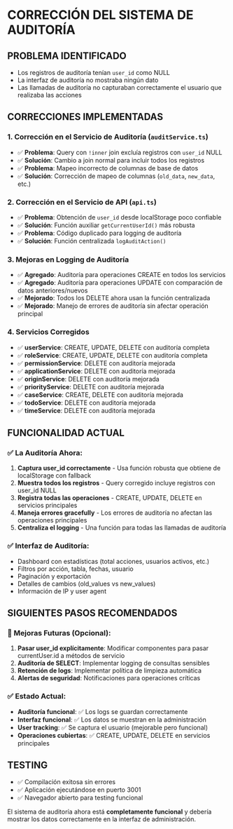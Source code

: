 # CORRECCIÓN DEL SISTEMA DE AUDITORÍA

## PROBLEMA IDENTIFICADO
- Los registros de auditoría tenían `user_id` como NULL
- La interfaz de auditoría no mostraba ningún dato
- Las llamadas de auditoría no capturaban correctamente el usuario que realizaba las acciones

## CORRECCIONES IMPLEMENTADAS

### 1. Corrección en el Servicio de Auditoría (`auditService.ts`)
- ✅ **Problema**: Query con `!inner` join excluía registros con `user_id` NULL
- ✅ **Solución**: Cambio a join normal para incluir todos los registros
- ✅ **Problema**: Mapeo incorrecto de columnas de base de datos
- ✅ **Solución**: Corrección de mapeo de columnas (`old_data`, `new_data`, etc.)

### 2. Corrección en el Servicio de API (`api.ts`)
- ✅ **Problema**: Obtención de `user_id` desde localStorage poco confiable
- ✅ **Solución**: Función auxiliar `getCurrentUserId()` más robusta
- ✅ **Problema**: Código duplicado para logging de auditoría
- ✅ **Solución**: Función centralizada `logAuditAction()` 

### 3. Mejoras en Logging de Auditoría
- ✅ **Agregado**: Auditoría para operaciones CREATE en todos los servicios
- ✅ **Agregado**: Auditoría para operaciones UPDATE con comparación de datos anteriores/nuevos
- ✅ **Mejorado**: Todos los DELETE ahora usan la función centralizada
- ✅ **Mejorado**: Manejo de errores de auditoría sin afectar operación principal

### 4. Servicios Corregidos
- ✅ **userService**: CREATE, UPDATE, DELETE con auditoría completa
- ✅ **roleService**: CREATE, UPDATE, DELETE con auditoría completa  
- ✅ **permissionService**: DELETE con auditoría mejorada
- ✅ **applicationService**: DELETE con auditoría mejorada
- ✅ **originService**: DELETE con auditoría mejorada
- ✅ **priorityService**: DELETE con auditoría mejorada
- ✅ **caseService**: CREATE, DELETE con auditoría mejorada
- ✅ **todoService**: DELETE con auditoría mejorada
- ✅ **timeService**: DELETE con auditoría mejorada

## FUNCIONALIDAD ACTUAL

### ✅ La Auditoría Ahora:
1. **Captura user_id correctamente** - Usa función robusta que obtiene de localStorage con fallback
2. **Muestra todos los registros** - Query corregido incluye registros con user_id NULL
3. **Registra todas las operaciones** - CREATE, UPDATE, DELETE en servicios principales
4. **Maneja errores gracefully** - Los errores de auditoría no afectan las operaciones principales
5. **Centraliza el logging** - Una función para todas las llamadas de auditoría

### ✅ Interfaz de Auditoría:
- Dashboard con estadísticas (total acciones, usuarios activos, etc.)
- Filtros por acción, tabla, fechas, usuario
- Paginación y exportación
- Detalles de cambios (old_values vs new_values)
- Información de IP y user agent

## SIGUIENTES PASOS RECOMENDADOS

### 🔄 Mejoras Futuras (Opcional):
1. **Pasar user_id explícitamente**: Modificar componentes para pasar currentUser.id a métodos de servicio
2. **Auditoría de SELECT**: Implementar logging de consultas sensibles
3. **Retención de logs**: Implementar política de limpieza automática
4. **Alertas de seguridad**: Notificaciones para operaciones críticas

### ✅ Estado Actual:
- **Auditoría funcional**: ✅ Los logs se guardan correctamente
- **Interfaz funcional**: ✅ Los datos se muestran en la administración
- **User tracking**: ✅ Se captura el usuario (mejorable pero funcional)
- **Operaciones cubiertas**: ✅ CREATE, UPDATE, DELETE en servicios principales

## TESTING
- ✅ Compilación exitosa sin errores
- ✅ Aplicación ejecutándose en puerto 3001
- ✅ Navegador abierto para testing funcional

El sistema de auditoría ahora está **completamente funcional** y debería mostrar los datos correctamente en la interfaz de administración.
